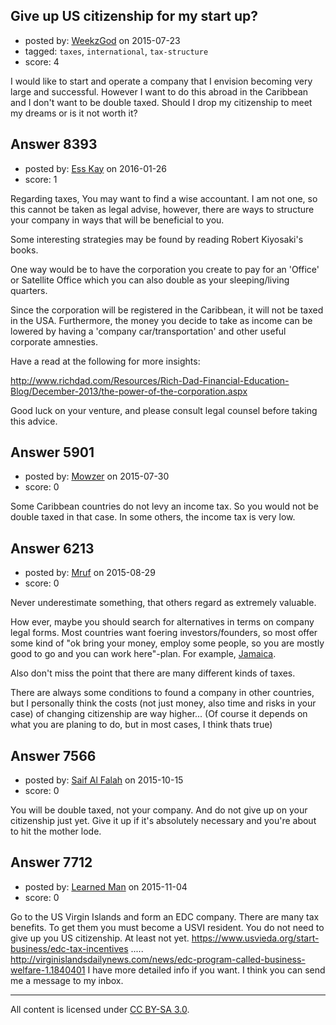 ## Give up US citizenship for my start up?

- posted by: [WeekzGod](https://stackexchange.com/users/3629822/weekzgod) on 2015-07-23
- tagged: `taxes`, `international`, `tax-structure`
- score: 4

I would like to start and operate a company that I envision becoming very large and successful. However I want to do this abroad in the Caribbean and I don't want to be double taxed. Should I drop my citizenship to meet my dreams or is it not worth it?


## Answer 8393

- posted by: [Ess Kay](https://stackexchange.com/users/2619138/ess-kay) on 2016-01-26
- score: 1

Regarding taxes, You may want to find a wise accountant.
I am not one, so this cannot be taken as legal advise, however, there are ways to structure your company in ways that will be beneficial to you. 

Some interesting strategies may be found by reading Robert Kiyosaki's books.

One way would be to have the corporation you create to pay for an 'Office' or Satellite Office which you can also double as your sleeping/living quarters.

Since the corporation will be registered in the Caribbean, it will not be taxed in the USA. Furthermore, the money you decide to take as income can be lowered by having a 'company car/transportation' and other useful corporate amnesties.

Have a read at the following for more insights:

http://www.richdad.com/Resources/Rich-Dad-Financial-Education-Blog/December-2013/the-power-of-the-corporation.aspx


Good luck on your venture, and please consult legal counsel before taking this advice.


## Answer 5901

- posted by: [Mowzer](https://stackexchange.com/users/1803081/mowzer) on 2015-07-30
- score: 0

Some Caribbean countries do not levy an income tax. So you would not be double taxed in that case. In some others, the income tax is very low.


## Answer 6213

- posted by: [Mruf](https://stackexchange.com/users/3246202/mruf) on 2015-08-29
- score: 0

Never underestimate something, that others regard as extremely valuable.

How ever, maybe you should search for alternatives in terms on company legal forms. Most countries want foering investors/founders, so most offer some kind of "ok bring your money, employ some people, so you are mostly good to go and you can work here"-plan. For example, [Jamaica](https://www.orcjamaica.com/Services.aspx).

Also don't miss the point that there are many different kinds of taxes.

There are always some conditions to found a company in other countries, but I personally think the costs (not just money, also time and risks in your case) of changing  citizenship are way higher... (Of course it depends on what you are planing to do, but in most cases, I think thats true)


## Answer 7566

- posted by: [Saif Al Falah](https://stackexchange.com/users/1405882/saif-al-falah) on 2015-10-15
- score: 0

You will be double taxed, not your company. And do not give up on your citizenship just yet. Give it up if it's absolutely necessary and you're about to hit the mother lode.


## Answer 7712

- posted by: [Learned Man](https://stackexchange.com/users/7236940/learned-man) on 2015-11-04
- score: 0

Go to the US Virgin Islands and form an EDC company. There are many tax benefits. To get them you must become a USVI resident. You do not need to give up you US citizenship. At least not yet. https://www.usvieda.org/start-business/edc-tax-incentives  ..... http://virginislandsdailynews.com/news/edc-program-called-business-welfare-1.1840401  I have more detailed info if you want. I think you can send me a message to my inbox.



---

All content is licensed under [CC BY-SA 3.0](https://creativecommons.org/licenses/by-sa/3.0/).
